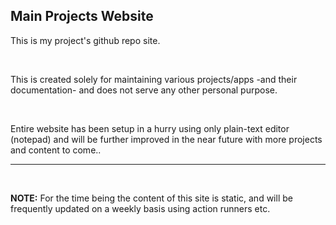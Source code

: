 ## Main Projects Website

This is my project's github repo site.

<br/>

This is created solely for maintaining various projects/apps -and their documentation- and does not serve any other personal purpose.

<br/>

Entire website has been setup in a hurry using only plain-text editor (notepad) and will be further improved in the near future with more projects and content to come..

-----
<br/>

__NOTE:__
For the time being the content of this site is static, and will
be frequently updated on a weekly basis using action runners etc.
